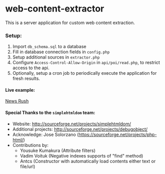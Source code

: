 # web-content-extractor

This is a server application for custom web content extraction.

### Setup:
1. Import `db_schema.sql` to a database
2. Fill in database connection fields in `config.php`
3. Setup additional sources in `extractor.php`
4. Configure `Access-Control-Allow-Origin` in `api/poi/read.php`, to restrict access to the api. 
5. Optionally, setup a cron job to periodically execute the application for fresh results.

#### Live example:
[News Rush](https://newsrush.gr)

#### Special Thanks to the `simplehtmldom` team:
- Website: http://sourceforge.net/projects/simplehtmldom/
- Additional projects: http://sourceforge.net/projects/debugobject/
- Acknowledge: Jose Solorzano (https://sourceforge.net/projects/php-html/)
- Contributions by:
  - Yousuke Kumakura (Attribute filters)
  - Vadim Voituk (Negative indexes supports of "find" method)
  - Antcs (Constructor with automatically load contents either text or file/url)

